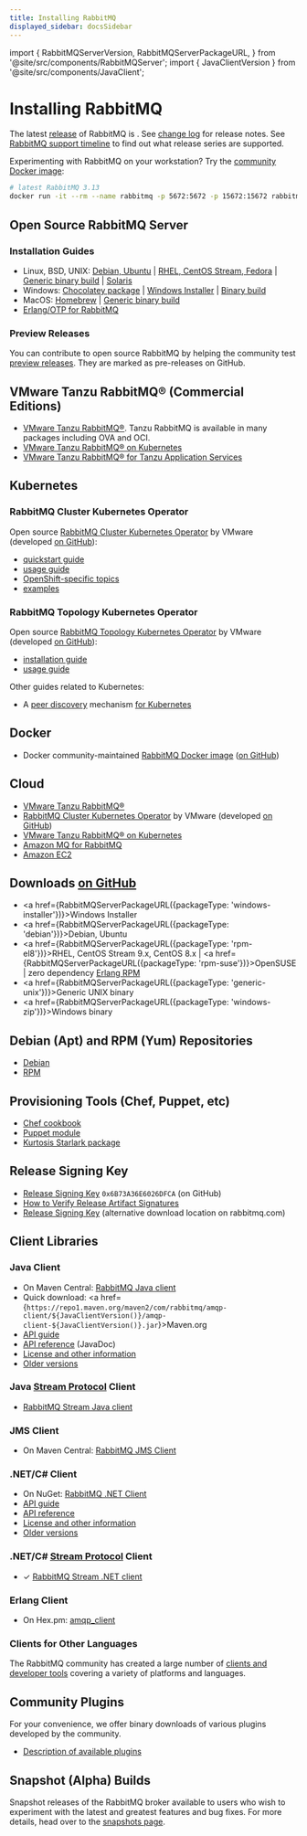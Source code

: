 ```yaml
---
title: Installing RabbitMQ
displayed_sidebar: docsSidebar
---
```

<!--
Copyright (c) 2005-2025 Broadcom. All Rights Reserved. The term "Broadcom" refers to Broadcom Inc. and/or its subsidiaries.

All rights reserved. This program and the accompanying materials
are made available under the terms of the under the Apache License,
Version 2.0 (the "License”); you may not use this file except in compliance
with the License. You may obtain a copy of the License at

https://www.apache.org/licenses/LICENSE-2.0

Unless required by applicable law or agreed to in writing, software
distributed under the License is distributed on an "AS IS" BASIS,
WITHOUT WARRANTIES OR CONDITIONS OF ANY KIND, either express or implied.
See the License for the specific language governing permissions and
limitations under the License.
-->

import {
  RabbitMQServerVersion,
  RabbitMQServerPackageURL,
} from '@site/src/components/RabbitMQServer';
import {
  JavaClientVersion
} from '@site/src/components/JavaClient';

# Installing RabbitMQ

The latest [release](https://github.com/rabbitmq/rabbitmq-server/releases) of RabbitMQ is <strong><RabbitMQServerVersion/></strong>. See [change log](/release-information) for release notes.
See [RabbitMQ support timeline](/release-information) to find out what release series are supported.

Experimenting with RabbitMQ on your workstation? Try the [community Docker image](https://hub.docker.com/_/rabbitmq/):

```bash
# latest RabbitMQ 3.13
docker run -it --rm --name rabbitmq -p 5672:5672 -p 15672:15672 rabbitmq:3.13-management
```

## Open Source RabbitMQ Server

### Installation Guides

 * Linux, BSD, UNIX: [Debian, Ubuntu](./install-debian) | [RHEL, CentOS Stream, Fedora](./install-rpm) | [Generic binary build](./install-generic-unix) | [Solaris](./install-solaris)
 * Windows: [Chocolatey package](https://community.chocolatey.org/packages/rabbitmq) | [Windows Installer](./install-windows) | [Binary build](./install-windows-manual)
 * MacOS: [Homebrew](./install-homebrew) | [Generic binary build](./install-generic-unix)
 * [Erlang/OTP for RabbitMQ](./which-erlang)

### Preview Releases

You can contribute to open source RabbitMQ by helping the community test [preview releases](https://github.com/rabbitmq/rabbitmq-server/releases).
They are marked as pre-releases on GitHub.


## VMware Tanzu RabbitMQ® (Commercial Editions)

 * [VMware Tanzu RabbitMQ®](https://docs.vmware.com/en/VMware-RabbitMQ/index.html). Tanzu RabbitMQ is available in many packages including OVA and OCI.
 * [VMware Tanzu RabbitMQ® on Kubernetes](https://docs.vmware.com/en/VMware-RabbitMQ-for-Kubernetes/index.html)
 * [VMware Tanzu RabbitMQ® for Tanzu Application Services](https://docs.vmware.com/en/VMware-RabbitMQ-for-Tanzu-Application-Service/index.html)


## Kubernetes

### RabbitMQ Cluster Kubernetes Operator

Open source [RabbitMQ Cluster Kubernetes Operator](/kubernetes/operator/operator-overview) by VMware (developed [on GitHub](https://github.com/rabbitmq/cluster-operator)):

 * [quickstart guide](/kubernetes/operator/quickstart-operator)
 * [usage guide](/kubernetes/operator/using-operator)
 * [OpenShift-specific topics](/kubernetes/operator/using-on-openshift)
 * [examples](https://github.com/rabbitmq/cluster-operator/tree/main/docs/examples)

### RabbitMQ Topology Kubernetes Operator

Open source [RabbitMQ Topology Kubernetes Operator](/kubernetes/operator/using-topology-operator) by VMware (developed [on GitHub](https://github.com/rabbitmq/messaging-topology-operator)):

 * [installation guide](/kubernetes/operator/install-topology-operator)
 * [usage guide](/kubernetes/operator/using-topology-operator)


Other guides related to Kubernetes:

 * A [peer discovery](./cluster-formation) mechanism [for Kubernetes](./cluster-formation#peer-discovery-k8s)


## Docker

 * Docker community-maintained [RabbitMQ Docker image](https://hub.docker.com/_/rabbitmq/) ([on GitHub](https://github.com/docker-library/rabbitmq/))


## Cloud

 * [VMware Tanzu RabbitMQ®](https://tanzu.vmware.com/rabbitmq)
 * [RabbitMQ Cluster Kubernetes Operator](/kubernetes/operator/install-operator) by VMware (developed [on GitHub](https://github.com/rabbitmq/cluster-operator))
 * [VMware Tanzu RabbitMQ® on Kubernetes](https://docs.vmware.com/en/VMware-Tanzu-RabbitMQ-for-Kubernetes/3.13/tanzu-rabbitmq-kubernetes/installation.html)
 * [Amazon MQ for RabbitMQ](https://aws.amazon.com/amazon-mq/)
 * [Amazon EC2](./ec2)

## Downloads [on GitHub](https://github.com/rabbitmq/rabbitmq-server/releases)

 * <a href={RabbitMQServerPackageURL({packageType: 'windows-installer'})}>Windows Installer</a>
 * <a href={RabbitMQServerPackageURL({packageType: 'debian'})}>Debian, Ubuntu</a>
 * <a href={RabbitMQServerPackageURL({packageType: 'rpm-el8'})}>RHEL, CentOS Stream 9.x, CentOS 8.x</a> | <a href={RabbitMQServerPackageURL({packageType: 'rpm-suse'})}>OpenSUSE</a> | zero dependency [Erlang RPM](https://github.com/rabbitmq/erlang-rpm)
 * <a href={RabbitMQServerPackageURL({packageType: 'generic-unix'})}>Generic UNIX binary</a>
 * <a href={RabbitMQServerPackageURL({packageType: 'windows-zip'})}>Windows binary</a>


## Debian (Apt) and RPM (Yum) Repositories

 * [Debian](./install-debian#apt-quick-start)
 * [RPM](./install-rpm#cloudsmith)

## Provisioning Tools (Chef, Puppet, etc)

 * [Chef cookbook](https://github.com/rabbitmq/chef-cookbook)
 * [Puppet module](https://github.com/puppetlabs/puppetlabs-rabbitmq)
 * [Kurtosis Starlark package](https://github.com/kurtosis-tech/rabbitmq-package)


## Release Signing Key

 * [Release Signing Key](https://github.com/rabbitmq/signing-keys/releases/download/3.0/rabbitmq-release-signing-key.asc) <code>0x6B73A36E6026DFCA</code> (on GitHub)
 * [How to Verify Release Artifact Signatures](./signatures)
 * [Release Signing Key](/rabbitmq-release-signing-key.asc) (alternative download location on rabbitmq.com)


## Client Libraries

### Java Client

 * On Maven Central: [RabbitMQ Java client](http://search.maven.org/#search%7Cgav%7C1%7Cg%3A%22com.rabbitmq%22%20AND%20a%3A%22amqp-client%22)
 * Quick download: <a href={`https://repo1.maven.org/maven2/com/rabbitmq/amqp-client/${JavaClientVersion()}/amqp-client-${JavaClientVersion()}.jar`}>Maven.org</a>
 * [API guide](/client-libraries/java-api-guide)
 * [API reference](https://rabbitmq.github.io/rabbitmq-java-client/api/current/) (JavaDoc)
 * [License and other information](/client-libraries/java-client)
 * [Older versions](https://repo1.maven.org/maven2/com/rabbitmq/amqp-client/)

### Java [Stream Protocol](./streams) Client

 * [RabbitMQ Stream Java client](https://github.com/rabbitmq/rabbitmq-stream-java-client)

### JMS Client

 * On Maven Central: [RabbitMQ JMS Client](http://search.maven.org/#search%7Cga%7C1%7Cg%3A%22com.rabbitmq.jms%22%20AND%20a%3A%22rabbitmq-jms%22)

### .NET/C# Client

 * On NuGet: [RabbitMQ .NET Client](https://www.nuget.org/packages/RabbitMQ.Client)
 * [API guide](/client-libraries/dotnet-api-guide)
 * [API reference](https://rabbitmq.github.io/rabbitmq-dotnet-client/)
 * [License and other information](/client-libraries/dotnet)
 * [Older versions](https://github.com/rabbitmq/rabbitmq-dotnet-client/releases)

### .NET/C# [Stream Protocol](./streams) Client

 * &#x2713; [RabbitMQ Stream .NET client](https://github.com/rabbitmq/rabbitmq-stream-dotnet-client)

### Erlang Client

 * On Hex.pm: [amqp_client](https://hex.pm/packages/amqp_client)

### Clients for Other Languages

The RabbitMQ community has created a large number of [clients and developer tools](/client-libraries/devtools)
covering a variety of platforms and languages.


## Community Plugins

For your convenience, we offer binary downloads of various
plugins developed by the community.

 * [Description of available plugins](/community-plugins)

## Snapshot (Alpha) Builds

Snapshot releases of the RabbitMQ broker
available to users who wish to experiment with the latest and
greatest features and bug fixes. For more details, head over to
the [snapshots page](./snapshots).
